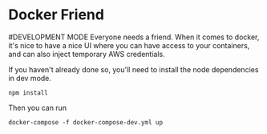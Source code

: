 # Docker Friend 


#DEVELOPMENT MODE
Everyone needs a friend. 
When it comes to docker, it's nice to have a nice UI where you can have access to your containers, and can also inject temporary AWS credentials.


If you haven't already done so, you'll need to install the node dependencies in dev mode.

`npm install`

Then you can run

`docker-compose -f docker-compose-dev.yml up`
